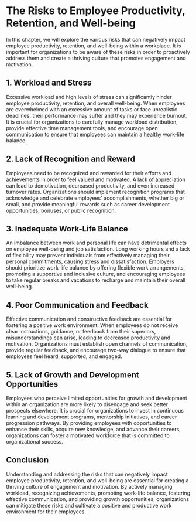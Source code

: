 # The Risks to Employee Productivity, Retention, and Well-being

In this chapter, we will explore the various risks that can negatively impact employee productivity, retention, and well-being within a workplace. It is important for organizations to be aware of these risks in order to proactively address them and create a thriving culture that promotes engagement and motivation.

## 1\. Workload and Stress

Excessive workload and high levels of stress can significantly hinder employee productivity, retention, and overall well-being. When employees are overwhelmed with an excessive amount of tasks or face unrealistic deadlines, their performance may suffer and they may experience burnout. It is crucial for organizations to carefully manage workload distribution, provide effective time management tools, and encourage open communication to ensure that employees can maintain a healthy work-life balance.

## 2\. Lack of Recognition and Reward

Employees need to be recognized and rewarded for their efforts and achievements in order to feel valued and motivated. A lack of appreciation can lead to demotivation, decreased productivity, and even increased turnover rates. Organizations should implement recognition programs that acknowledge and celebrate employees' accomplishments, whether big or small, and provide meaningful rewards such as career development opportunities, bonuses, or public recognition.

## 3\. Inadequate Work-Life Balance

An imbalance between work and personal life can have detrimental effects on employee well-being and job satisfaction. Long working hours and a lack of flexibility may prevent individuals from effectively managing their personal commitments, causing stress and dissatisfaction. Employers should prioritize work-life balance by offering flexible work arrangements, promoting a supportive and inclusive culture, and encouraging employees to take regular breaks and vacations to recharge and maintain their overall well-being.

## 4\. Poor Communication and Feedback

Effective communication and constructive feedback are essential for fostering a positive work environment. When employees do not receive clear instructions, guidance, or feedback from their superiors, misunderstandings can arise, leading to decreased productivity and motivation. Organizations must establish open channels of communication, provide regular feedback, and encourage two-way dialogue to ensure that employees feel heard, supported, and engaged.

## 5\. Lack of Growth and Development Opportunities

Employees who perceive limited opportunities for growth and development within an organization are more likely to disengage and seek better prospects elsewhere. It is crucial for organizations to invest in continuous learning and development programs, mentorship initiatives, and career progression pathways. By providing employees with opportunities to enhance their skills, acquire new knowledge, and advance their careers, organizations can foster a motivated workforce that is committed to organizational success.

## Conclusion

Understanding and addressing the risks that can negatively impact employee productivity, retention, and well-being are essential for creating a thriving culture of engagement and motivation. By actively managing workload, recognizing achievements, promoting work-life balance, fostering effective communication, and providing growth opportunities, organizations can mitigate these risks and cultivate a positive and productive work environment for their employees.
